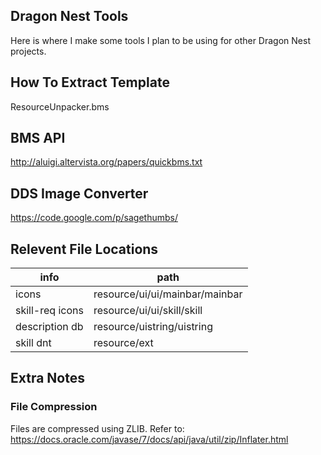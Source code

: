 ## Dragon Nest Tools
Here is where I make some tools I plan to be using for other Dragon Nest projects.

## How To Extract Template
ResourceUnpacker.bms

## BMS API
http://aluigi.altervista.org/papers/quickbms.txt

## DDS Image Converter
https://code.google.com/p/sagethumbs/

## Relevent File Locations
| info            | path                           |
| ----------------|------------------------------- |
| icons           | resource/ui/ui/mainbar/mainbar |
| skill-req icons | resource/ui/ui/skill/skill     |
| description db  | resource/uistring/uistring     |
| skill dnt       | resource/ext                   |

## Extra Notes
### File Compression
Files are compressed using ZLIB.
Refer to: https://docs.oracle.com/javase/7/docs/api/java/util/zip/Inflater.html
